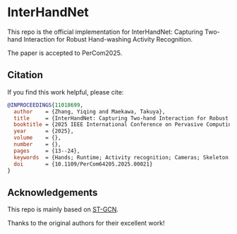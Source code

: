 # InterHandNet
This repo is the official implementation for InterHandNet: Capturing Two-hand Interaction for
Robust Hand-washing Activity Recognition.

The paper is accepted to PerCom2025.

## Citation

If you find this work helpful, please cite:

```bibtex
@INPROCEEDINGS{11018699,
  author    = {Zhang, Yiqing and Maekawa, Takuya},
  title     = {InterHandNet: Capturing Two-hand Interaction for Robust Hand-washing Activity Recognition},
  booktitle = {2025 IEEE International Conference on Pervasive Computing and Communications (PerCom)},
  year      = {2025},
  volume    = {},
  number    = {},
  pages     = {13--24},
  keywords  = {Hands; Runtime; Activity recognition; Cameras; Skeleton; Robustness; Real-time systems; Wearable devices; Usability; Software development management; Hand-washing activity recognition; hand skeleton; RGB-D camera},
  doi       = {10.1109/PerCom64205.2025.00021}
}
```

## Acknowledgements
This repo is mainly based on [ST-GCN](https://github.com/yysijie/st-gcn).

Thanks to the original authors for their excellent work!
